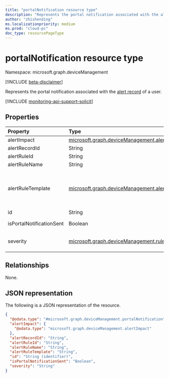 ```yaml
---
title: "portalNotification resource type"
description: "Represents the portal notification associated with the alert record of a user."
author: "zhishending"
ms.localizationpriority: medium
ms.prod: "cloud-pc"
doc_type: resourcePageType
---
```


# portalNotification resource type

Namespace: microsoft.graph.deviceManagement

[!INCLUDE [beta-disclaimer](../../includes/beta-disclaimer.md)]

Represents the portal notification associated with the [alert record](devicemanagement-alertrecord.md) of a user.

[!INCLUDE [monitoring-api-support-solicit](../includes/monitoring-api-support-solicit.md)]

## Properties

|Property|Type|Description|
|:---|:---|:---|
|alertImpact|[microsoft.graph.deviceManagement.alertImpact](../resources/devicemanagement-alertimpact.md)|The associated alert impact.|
|alertRecordId|String|The associated alert record ID.|
|alertRuleId|String|The associated alert rule ID.|
|alertRuleName|String|The associated alert rule name.|
|alertRuleTemplate|[microsoft.graph.deviceManagement.alertRuleTemplate](../resources/devicemanagement-alertrule.md#alertruletemplate-values)|The associated alert rule template. The possible values are: `cloudPcProvisionScenario`, `cloudPcImageUploadScenario`, `cloudPcOnPremiseNetworkConnectionCheckScenario`, `unknownFutureValue`, `cloudPcInGracePeriodScenario`.|
|id|String|The unique identifier for the portal notification.|
|isPortalNotificationSent|Boolean|`true` if the portal notification has already been sent to the user; `false` otherwise.|
|severity|[microsoft.graph.deviceManagement.ruleSeverityType](../resources/devicemanagement-alertrule.md#ruleseveritytype-values)|The associated alert rule severity. The possible values are: `unknown`, `informational`, `warning`, `critical`, `unknownFutureValue`.|

## Relationships

None.

## JSON representation

The following is a JSON representation of the resource.
<!-- {
  "blockType": "resource",
  "@odata.type": "microsoft.graph.deviceManagement.portalNotification"
}
-->
``` json
{
  "@odata.type": "#microsoft.graph.deviceManagement.portalNotification",
  "alertImpact": {
    "@odata.type": "microsoft.graph.deviceManagement.alertImpact"
  },
  "alertRecordId": "String",
  "alertRuleId": "String",
  "alertRuleName": "String",
  "alertRuleTemplate": "String",
  "id": "String (identifier)",
  "isPortalNotificationSent": "Boolean",
  "severity": "String"
}
```
